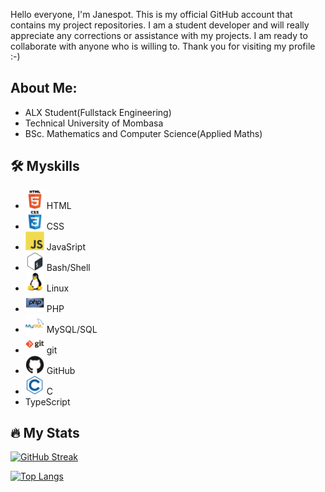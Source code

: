 Hello everyone,
I'm Janespot. This is my official GitHub account that contains my project repositories.
I am a student developer and will really appreciate any corrections or assistance with my projects.
I am ready to collaborate with anyone who is willing to.
Thank you for visiting my profile :-)

## About Me:
- ALX Student(Fullstack Engineering)
- Technical University of Mombasa
- BSc. Mathematics and Computer Science(Applied Maths)

## :hammer_and_wrench: Myskills
- <img src="https://github.com/devicons/devicon/blob/master/icons/html5/html5-original-wordmark.svg" alt="html5 logo" height="30px" width="30px" /> HTML
- <img src="https://github.com/devicons/devicon/blob/master/icons/css3/css3-original-wordmark.svg" alt="css logo" height="30px" width="30px" /> CSS
- <img src="https://github.com/devicons/devicon/blob/master/icons/javascript/javascript-original.svg" alt="js logo" height="30px" width="30px" /> JavaSript
- <img src="https://github.com/devicons/devicon/blob/master/icons/bash/bash-original.svg" alt="bash logo" height="30px" width="30px" /> Bash/Shell
- <img src="https://github.com/devicons/devicon/blob/master/icons/linux/linux-original.svg" alt="linux logo" height="30px" width="30px" /> Linux 
- <img src="https://github.com/devicons/devicon/blob/master/icons/php/php-original.svg" alt="php logo" height="30px" width="30px" /> PHP
- <img src="https://github.com/devicons/devicon/blob/master/icons/mysql/mysql-original-wordmark.svg" alt="MySQL logo" height="30px" width="30px" /> MySQL/SQL
- <img src="https://github.com/devicons/devicon/blob/master/icons/git/git-original-wordmark.svg" alt="MySQL logo" height="30px" width="30px" /> git
- <img src="https://github.com/devicons/devicon/blob/master/icons/github/github-original.svg" alt="MySQL logo" height="30px" width="30px" /> GitHub
- <img src="https://github.com/devicons/devicon/blob/master/icons/c/c-line.svg" alt="MySQL logo" height="30px" width="30px" /> C
- TypeScript


## :fire: My Stats

[![GitHub Streak](http://github-readme-streak-stats.herokuapp.com?user=Janespot&theme=dark&background=000000)](https://git.io/streak-stats)

[![Top Langs](https://github-readme-stats.vercel.app/api/top-langs/?username=Janespot&theme=dark&background=000000)](https://github.com/anuraghazra/github-readme-stats)